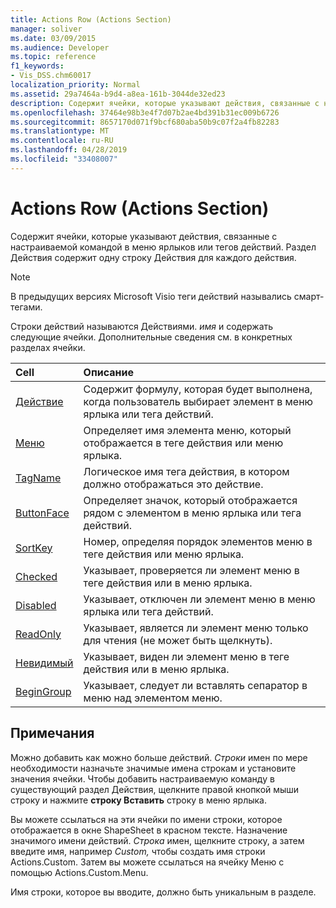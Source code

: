 ```yaml
---
title: Actions Row (Actions Section)
manager: soliver
ms.date: 03/09/2015
ms.audience: Developer
ms.topic: reference
f1_keywords:
- Vis_DSS.chm60017
localization_priority: Normal
ms.assetid: 29a7464a-b9d4-a8ea-161b-3044de32ed23
description: Содержит ячейки, которые указывают действия, связанные с настраиваемой командой в меню ярлыков или тегов действий. Раздел Действия содержит одну строку Действия для каждого действия.
ms.openlocfilehash: 37464e98b3e4f7d07b2ae4bd391b31ec009b6726
ms.sourcegitcommit: 8657170d071f9bcf680aba50b9c07f2a4fb82283
ms.translationtype: MT
ms.contentlocale: ru-RU
ms.lasthandoff: 04/28/2019
ms.locfileid: "33408007"
---
```

# <a name="actions-row-actions-section"></a>Actions Row (Actions Section)

Содержит ячейки, которые указывают действия, связанные с настраиваемой командой в меню ярлыков или тегов действий. Раздел Действия содержит одну строку Действия для каждого действия.
  
> [!NOTE]
> В предыдущих версиях Microsoft Visio теги действий назывались смарт-тегами. 
  
Строки действий называются Действиями. *имя*  и содержать следующие ячейки. Дополнительные сведения см. в конкретных разделах ячейки. 
  
|**Cell**|**Описание**|
|:-----|:-----|
|[Действие](action-cell-actions-section.md) <br/> |Содержит формулу, которая будет выполнена, когда пользователь выбирает элемент в меню ярлыка или тега действий.  <br/> |
|[Меню](menu-cell-actions-section.md) <br/> |Определяет имя элемента меню, который отображается в теге действия или меню ярлыка.  <br/> |
|[TagName](tagname-cell-actions-section.md) <br/> |Логическое имя тега действия, в котором должно отображаться это действие.  <br/> |
|[ButtonFace](buttonface-cell-actions-section.md) <br/> |Определяет значок, который отображается рядом с элементом в меню ярлыка или тега действий.  <br/> |
|[SortKey](sortkey-cell-actions-section.md) <br/> |Номер, определяя порядок элементов меню в теге действия или меню ярлыка.  <br/> |
|[Checked](checked-cell-actions-section.md) <br/> |Указывает, проверяется ли элемент меню в теге действия или в меню ярлыка.  <br/> |
|[Disabled](disabled-cell-actions-section.md) <br/> |Указывает, отключен ли элемент меню в меню ярлыка или тега действий.  <br/> |
|[ReadOnly](readonly-cell-actions-section.md) <br/> |Указывает, является ли элемент меню только для чтения (не может быть щелкнуть).  <br/> |
|[Невидимый](invisible-cell-actions-section.md) <br/> |Указывает, виден ли элемент меню в теге действия или в меню ярлыка.  <br/> |
|[BeginGroup](begingroup-cell-actions-section.md) <br/> |Указывает, следует ли вставлять сепаратор в меню над элементом меню.  <br/> |
   
## <a name="remarks"></a>Примечания

 Можно добавить как можно больше действий.  *Строки*  имен по мере необходимости назначьте значимые имена строкам и установите значения ячейки. Чтобы добавить настраиваемую команду в существующий раздел Действия, щелкните правой кнопкой мыши строку и нажмите **строку Вставить** строку в меню ярлыка. 
  
Вы можете ссылаться на эти ячейки по имени строки, которое отображается в окне ShapeSheet в красном тексте. Назначение значимого имени действий. *Строка*  имен, щелкните строку, а затем введите имя, например  *Custom,*  чтобы создать имя строки Actions.Custom. Затем вы можете ссылаться на ячейку Меню с помощью Actions.Custom.Menu. 
  
Имя строки, которое вы вводите, должно быть уникальным в разделе.
  

